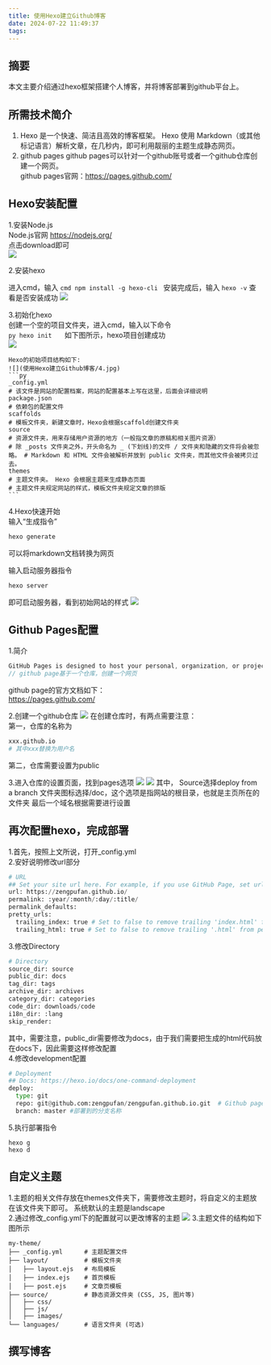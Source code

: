 ```yaml
---
title: 使用Hexo建立Github博客
date: 2024-07-22 11:49:37
tags:
---
```


## 摘要
本文主要介绍通过hexo框架搭建个人博客，并将博客部署到github平台上。
## 所需技术简介
1. Hexo 是一个快速、简洁且高效的博客框架。 Hexo 使用 Markdown（或其他标记语言）解析文章，在几秒内，即可利用靓丽的主题生成静态网页。
2. github pages
github pages可以针对一个github账号或者一个github仓库创建一个网页。  
github pages官网：https://pages.github.com/
## Hexo安装配置
1.安装Node.js  
Node.js官网 https://nodejs.org/  
点击download即可   
![](使用Hexo建立Github博客/1.jpg)

2.安装hexo  
   
   进入cmd，输入
    ```cmd
   npm install -g hexo-cli
    ```
    安装完成后，输入
    ```
    hexo -v
    ```
    查看是否安装成功
    ![](使用Hexo建立Github博客/2.jpg)

3.初始化hexo  
    创建一个空的项目文件夹，进入cmd，输入以下命令    
    ```py
    hexo init  
    ```
    如下图所示，hexo项目创建成功  
    ![](使用Hexo建立Github博客/3.jpg)  
      
    Hexo的初始项目结构如下:  
    ![](使用Hexo建立Github博客/4.jpg)  
    ```py
    _config.yml 
    # 该文件是网站的配置档案，网站的配置基本上写在这里，后面会详细说明
    package.json 
    # 依赖包的配置文件
    scaffolds 
    # 模板文件夹，新建文章时，Hexo会根据scaffold创建文件夹 
    source 
    # 资源文件夹，用来存储用户资源的地方（一般指文章的原稿和相关图片资源）
    # 除 _posts 文件夹之外，开头命名为 _ (下划线)的文件 / 文件夹和隐藏的文件将会被忽略。 # Markdown 和 HTML 文件会被解析并放到 public 文件夹，而其他文件会被拷贝过去。
    themes 
    # 主题文件夹。 Hexo 会根据主题来生成静态页面
    # 主题文件夹规定网站的样式，模板文件夹规定文章的排版
    ```

4.Hexo快速开始  
   输入“生成指令”
   ```py
   hexo generate
   ```
   可以将markdown文档转换为网页  
  
   输入启动服务器指令
   ```py
   hexo server
   ```
   即可启动服务器，看到初始网站的样式
   ![](./使用Hexo建立Github博客/5.jpg)

   ## Github Pages配置
1.简介  
```c
GitHub Pages is designed to host your personal, organization, or project pages from a GitHub repository.
// github page基于一个仓库，创建一个网页
```
github page的官方文档如下：  
https://pages.github.com/

2.创建一个github仓库
![](./使用Hexo建立Github博客/6.jpg)
在创建仓库时，有两点需要注意：  
第一，仓库的名称为
```py
xxx.github.io
# 其中xxx替换为用户名
```
第二，仓库需要设置为public 
  
3.进入仓库的设置页面，找到pages选项
![](./使用Hexo建立Github博客/7.jpg)
![](./使用Hexo建立Github博客/8.jpg)
其中，
Source选择deploy from a branch
文件夹图标选择/doc，这个选项是指网站的根目录，也就是主页所在的文件夹
最后一个域名根据需要进行设置

## 再次配置hexo，完成部署
1.首先，按照上文所说，打开_config.yml  
2.安好说明修改url部分
```py
# URL
## Set your site url here. For example, if you use GitHub Page, set url as 'https://username.github.io/project'
url: https://zengpufan.github.io/
permalink: :year/:month/:day/:title/
permalink_defaults:
pretty_urls:
  trailing_index: true # Set to false to remove trailing 'index.html' from permalinks
  trailing_html: true # Set to false to remove trailing '.html' from permalinks
```
3.修改Directory
```py
# Directory
source_dir: source
public_dir: docs
tag_dir: tags
archive_dir: archives
category_dir: categories
code_dir: downloads/code
i18n_dir: :lang
skip_render:
```
其中，需要注意，public_dir需要修改为docs，由于我们需要把生成的html代码放在docs下，因此需要这样修改配置  
4.修改development配置  
```py
# Deployment
## Docs: https://hexo.io/docs/one-command-deployment
deploy:
  type: git
  repo: git@github.com:zengpufan/zengpufan.github.io.git  # Github pages地址
  branch: master #部署到的分支名称
```
5.执行部署指令 
```
hexo g
hexo d
```

## 自定义主题
1.主题的相关文件存放在themes文件夹下，需要修改主题时，将自定义的主题放在该文件夹下即可。 
系统默认的主题是landscape  
2.通过修改_config.yml下的配置就可以更改博客的主题
![](./使用Hexo建立Github博客/9.jpg)
3.主题文件的结构如下图所示  
```
my-theme/
├── _config.yml      # 主题配置文件
├── layout/          # 模板文件夹
│   ├── layout.ejs   # 布局模板
│   ├── index.ejs    # 首页模板
│   ├── post.ejs     # 文章页模板
├── source/          # 静态资源文件夹 (CSS, JS, 图片等)
│   ├── css/
│   ├── js/
│   ├── images/
└── languages/       # 语言文件夹 (可选)

```
## 撰写博客
